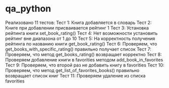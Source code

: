 # qa_python

Реализовано 11 тестов:
Тест 1: Книга добавляется в словарь
Тест 2: Книге при добавлении присваивается рейтинг 1
Тест 3: Установка рейтинга книги set_book_rating()
Тест 4: Нет возможности установить рейтинг вне диапазона от 1 до 10
Тест 5: На корректность получения рейтинга по названию книги get_book_rating()
Тест 6: Проверяем, что get_books_with_specific_rating() правильно получает список
Тест 7: Проверяем, что метод get_books_rating() возвращает корректно
Тест 8: Проверяем добавление книги в favorities методом add_book_in_favorites
Тест 9: Проверяем, что второй раз не добавить книгу в favorities
Тест 10: Проверяем, что метод get_list_of_favorites_books() правильно возвращает список книг
Тест 11: Проверяем удаление из списка favorities